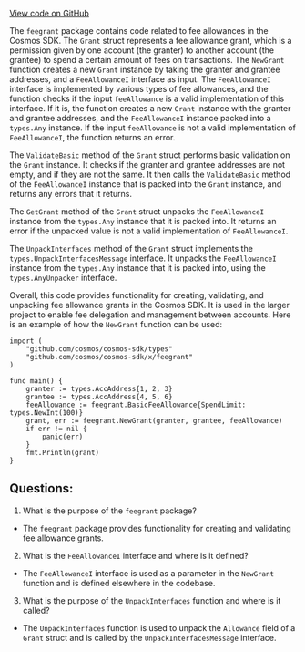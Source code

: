 [View code on GitHub](https://github.com/cosmos/cosmos-sdk.git/x/feegrant/grant.go)

The `feegrant` package contains code related to fee allowances in the Cosmos SDK. The `Grant` struct represents a fee allowance grant, which is a permission given by one account (the granter) to another account (the grantee) to spend a certain amount of fees on transactions. The `NewGrant` function creates a new `Grant` instance by taking the granter and grantee addresses, and a `FeeAllowanceI` interface as input. The `FeeAllowanceI` interface is implemented by various types of fee allowances, and the function checks if the input `feeAllowance` is a valid implementation of this interface. If it is, the function creates a new `Grant` instance with the granter and grantee addresses, and the `FeeAllowanceI` instance packed into a `types.Any` instance. If the input `feeAllowance` is not a valid implementation of `FeeAllowanceI`, the function returns an error.

The `ValidateBasic` method of the `Grant` struct performs basic validation on the `Grant` instance. It checks if the granter and grantee addresses are not empty, and if they are not the same. It then calls the `ValidateBasic` method of the `FeeAllowanceI` instance that is packed into the `Grant` instance, and returns any errors that it returns.

The `GetGrant` method of the `Grant` struct unpacks the `FeeAllowanceI` instance from the `types.Any` instance that it is packed into. It returns an error if the unpacked value is not a valid implementation of `FeeAllowanceI`.

The `UnpackInterfaces` method of the `Grant` struct implements the `types.UnpackInterfacesMessage` interface. It unpacks the `FeeAllowanceI` instance from the `types.Any` instance that it is packed into, using the `types.AnyUnpacker` interface. 

Overall, this code provides functionality for creating, validating, and unpacking fee allowance grants in the Cosmos SDK. It is used in the larger project to enable fee delegation and management between accounts. Here is an example of how the `NewGrant` function can be used:

```
import (
    "github.com/cosmos/cosmos-sdk/types"
    "github.com/cosmos/cosmos-sdk/x/feegrant"
)

func main() {
    granter := types.AccAddress{1, 2, 3}
    grantee := types.AccAddress{4, 5, 6}
    feeAllowance := feegrant.BasicFeeAllowance{SpendLimit: types.NewInt(100)}
    grant, err := feegrant.NewGrant(granter, grantee, feeAllowance)
    if err != nil {
        panic(err)
    }
    fmt.Println(grant)
}
```
## Questions: 
 1. What is the purpose of the `feegrant` package?
- The `feegrant` package provides functionality for creating and validating fee allowance grants.

2. What is the `FeeAllowanceI` interface and where is it defined?
- The `FeeAllowanceI` interface is used as a parameter in the `NewGrant` function and is defined elsewhere in the codebase.

3. What is the purpose of the `UnpackInterfaces` function and where is it called?
- The `UnpackInterfaces` function is used to unpack the `Allowance` field of a `Grant` struct and is called by the `UnpackInterfacesMessage` interface.